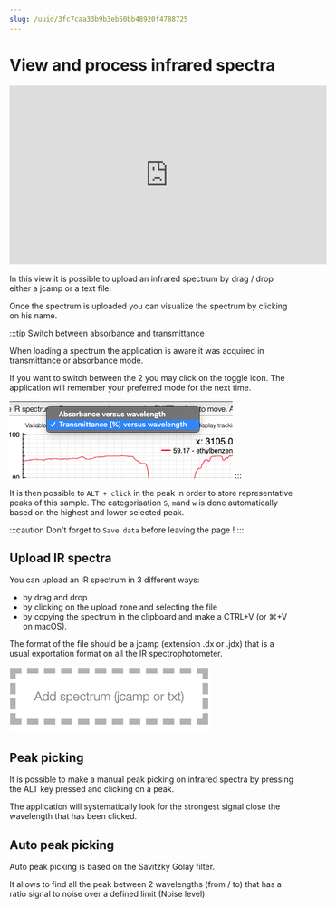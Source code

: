 ```yaml
---
slug: /uuid/3fc7caa33b9b3eb50bb48920f4788725
---
```


# View and process infrared spectra

<iframe width="560" height="315" src="https://www.youtube.com/embed/7iLuVpt5IXc" title="YouTube video player" frameborder="0" allow="accelerometer; autoplay; clipboard-write; encrypted-media; gyroscope; picture-in-picture" allowfullscreen></iframe>

In this view it is possible to upload an infrared spectrum by drag / drop either a jcamp or a text file.

Once the spectrum is uploaded you can visualize the spectrum by clicking on his name.

:::tip Switch between absorbance and transmittance

When loading a spectrum the application is aware it was acquired in
transmittance or absorbance mode.

If you want to switch between the 2 you may click on the toggle icon. The application
will remember your preferred mode for the next time.

![Switch](switch.png)
:::

It is then possible to `ALT + click` in the peak in order to store representative peaks of this sample. The categorisation `S`, `m`and `w` is done automatically based on the highest and lower selected peak.

:::caution
Don't forget to `Save data` before leaving the page !
:::

## Upload IR spectra

You can upload an IR spectrum in 3 different ways:

- by drag and drop
- by clicking on the upload zone and selecting the file
- by copying the spectrum in the clipboard and make a CTRL+V (or ⌘+V on macOS).

The format of the file should be a jcamp (extension .dx or .jdx) that is a usual
exportation format on all the IR spectrophotometer.

![Upload](upload.png)

## Peak picking

It is possible to make a manual peak picking on infrared spectra by pressing
the ALT key pressed and clicking on a peak.

The application will systematically look for the strongest signal close the wavelength that has been clicked.

## Auto peak picking

Auto peak picking is based on the Savitzky Golay filter.

It allows to find all the peak between 2 wavelengths (from / to) that has a ratio
signal to noise over a defined limit (Noise level).
